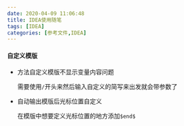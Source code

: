 ```yaml
---
date: 2020-04-09 11:06:48
title: IDEA使用随笔
tags: [IDEA]
categories: [参考文件,IDEA]
---
```


#### 自定义模版

* 方法自定义模版不显示变量内容问题

  需要使用`/`开头来然后输入自定义的简写来出发就会带参数了

* 自动输出模版后光标位置自定义

  在模版中想要定义光标位置的地方添加`$end$`

